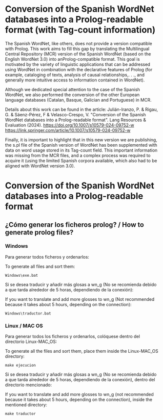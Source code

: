 # Conversion of the Spanish WordNet databases into a Prolog-readable format (with Tag-count information)

The Spanish WordNet, like others, does not provide a version compatible with Prolog. This work aims to fill this gap by translating the Multilingual Central Repository (MCR) version of the Spanish WordNet (based on the English WordNet 3.0) into anProlog-compatible format. This goal is motivated by the variety of linguistic applications that can be addressed using WordNet in combination with the declarative features of Prolog (for example, cataloging of texts, analysis of causal relationships,. . ., and generally more intuitive access to information contained in WordNet).

Although we dedicated special attention to the case of the Spanish WordNet, we also performed the conversion of the other European language databases (Catalan, Basque, Galician and Portuguese) in MCR.

Details about this work can be found in the article:
Julián-Iranzo, P. & Rigau, G. & Sáenz-Pérez, F & Velasco-Crespo, V. "Conversion of the Spanish WordNet databases into a Prolog-readable format". Lang Resources & Evaluation (2024). 
https://doi.org/10.1007/s10579-024-09752-w
https://link.springer.com/article/10.1007/s10579-024-09752-w

Finally, it is important to highlight that in this new version we are publishing, the s.pl file of the Spanish version of WordNet has been supplemented with data on word usage stored in its Tag-count field. This important information was missing from the MCR files, and a complex process was required to acquire it (using the limited Spanish corpora available, which also had to be aligned with WordNet version 3.0).

# Conversion of the Spanish WordNet databases into a Prolog-readable format

## ¿Cómo generar los ficheros prolog? / How to generate prolog files?

### Windows

Para generar todos ficheros y ordenarlos:

To generate all files and sort them:

    Windows\exe.bat

Si se desea traducir y añadir más glosas a wn_g (No se recomienda debido a que tarda alrededor de 5 horas, dependiendo de la conexión):

If you want to translate and add more glosses to wn_g (Not recommended because it takes about 5 hours, depending on the connection):

    Windows\traductor.bat
    
### Linux / MAC OS

Para generar todos los ficheros y ordenarlos, colóquese dentro del directorio Linux-MAC_OS:

To generate all the files and sort them, place them inside the Linux-MAC_OS directory:

    make ejecucion

Si se desea traducir y añadir más glosas a wn_g (No se recomienda debido a que tarda alrededor de 5 horas, dependiendo de la conexión), dentro del directorio mencionado:

If you want to translate and add more glosses to wn_g (not recommended because it takes about 5 hours, depending on the connection), inside the mentioned directory:    

    make traductor

